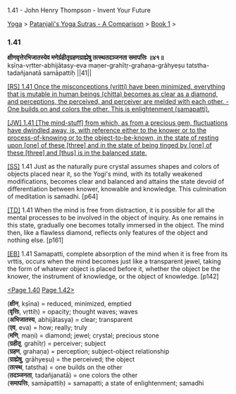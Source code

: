 1.41 - John Henry Thompson - Invent Your Future   
    

[Yoga](../../../yoga.md)‎ > ‎[Patanjali's Yoga Sutras - A Comparison](../../patanjani.md)‎ > ‎[Book 1](../book-1.md)‎ > ‎

### 1.41

**क्षीणवृत्तेरभिजातस्येव मणेर्ग्रहीतृग्रहणग्राह्येषु तत्स्थतदञ्जनता समापत्तिः ॥४१॥**  
kṣīṇa-vṛtter-abhijātasy-eva maṇer-grahītṛ-grahaṇa-grāhyeṣu tatstha-tadañjanatā samāpattiḥ ||41||  
  
  
[\[RS\] 1.41 Once the misconceptions (vritti) have been minimized, everything that is mutable in human beings (chitta) becomes as clear as a diamond, and perceptions, the perceived, and perceiver are melded with each other. - One builds on and colors the other. This is enlightenment (samapatti).](http://www.ashtangayoga.info/philosophy/yoga-sutra-patanjali/chapter-1/item/kshina-vritter-abhijatasy-maner-grahitri-grahana/)  
  
[\[JW\] 1.41 \[The mind-stuff\] from which, as from a precious gem, fluctuations have dwindled away, is, with reference either to the knower or to the process-of-knowing or to the object-to-be-known, in the state of resting upon \[one\] of these \[three\] and in the state of being tinged by \[one\] of these \[three\] and \[thus\] is in the balanced state.](http://books.google.com/books?id=YzFImjtOxUwC&pg=PA77&ci=134%2C1137%2C723%2C289&source=bookclip)  
  
[\[SS\]](http://www.amazon.com/Yoga-Sutras-Patanjali-Commentary-Satchidananda/dp/0932040381) 1.41 Just as the naturally pure crystal assumes shapes and colors of objects placed near it, so the Yogi's mind, with its totally weakened modifications, becomes clear and balanced and attains the state devoid of differentiation between knower, knowable and knowledge. This culmination of meditation is samadhi. \[p64\]  
  
[\[TD\]](http://www.amazon.com/Heart-Yoga-Developing-Personal-Practice/dp/089281764X/ref=sr_1_5?ie=UTF8&qid=1326228195&sr=8-5) 1.41 When the mind is free from distraction, it is possible for all the mental processes to be involved in the object of inquiry. As one remains in this state, gradually one becomes totally immersed in the object. The mind then, like a flawless diamond, reflects only features of the object and nothing else. \[p161\]  
  
[\[EB\]](http://www.amazon.com/Yoga-Sutras-Patanjali-Translation-Commentary/dp/0865477361/ref=sr_1_1?ie=UTF8&s=books&qid=1250508322&sr=1-1) 1.41 Samapatti, complete absorption of the mind when it is free from its vrttis, occurs when the mind becomes just like a transparent jewel, taking the form of whatever object is placed before it, whether the object be the knower, the instrument of knowledge, or the object of knowledge. \[p142\]  
  
  
[<Page 1.40](140.md)  [Page 1.42>](142.md)  
  
  
  
  

(**क्षीन**, kṣīna) = reduced, minimized, emptied  
(**वृत्तिः**, vṛttiḥ) = opacity; thought waves; waves  
(**अभिजातस्य**, abhijātasya) = clear; transparent  
(**एव**, eva) = how; really; truly  
(**मणि**, maṇi) = diamond; jewel; crystal; precious stone  
(**ग्रहीतृ**, grahītṛ) = perceiver; subject  
(**ग्रहण**, grahaṇa) = perception; subject-object relationship  
(**ग्राह्येषु**, grāhyeṣu) = the perceived; the object  
(**तत्स्थ**, tatstha) = one builds on the other  
(**तदञ्जनता**, tadañjanatā) = one colors the other  
(**समापत्तिः**, samāpattiḥ) = samapatti; a state of enlightenment; samadhi

